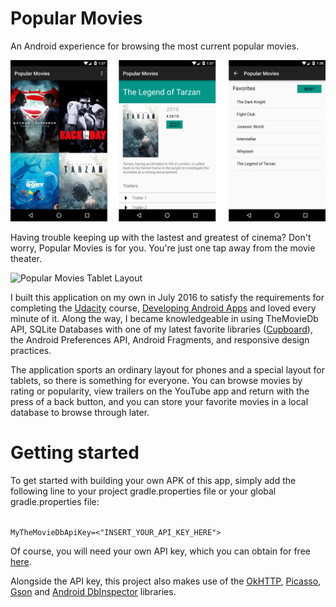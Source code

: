 # Popular Movies
An Android experience for browsing the most current popular movies.

![Popular Movies](Popular_Movies.png?raw=true)

Having trouble keeping up with the lastest and greatest of cinema? Don't worry, Popular Movies is for you. You're just one tap away from
the movie theater. 

![Popular Movies Tablet Layout](Popular_Movies_Tablet.png?raw=true)

I built this application on my own in July 2016 to satisfy the requirements for completing the [Udacity](https://www.udacity.com/) course, 
[Developing Android Apps](https://www.udacity.com/course/developing-android-apps--ud853) and loved every minute of it. Along the way,
I became knowledgeable in using TheMovieDb API, SQLite Databases with one of my latest favorite libraries ([Cupboard](https://bitbucket.org/littlerobots/cupboard)),
the Android Preferences API, Android Fragments, and responsive design practices.

The application sports an ordinary layout for phones and a special layout for tablets, so there is something for everyone. You can 
browse movies by rating or popularity, view trailers on the YouTube app and return with the press of a back button, and you can store your favorite
movies in a local database to browse through later. 

# Getting started

To get started with building your own APK of this app, simply add the following line to your project
gradle.properties file or your global gradle.properties file: 

<code> 
MyTheMovieDbApiKey=<"INSERT_YOUR_API_KEY_HERE">
</code>

Of course, you will need your own API key, which you can obtain for free [here](https://www.themoviedb.org/documentation/api?language=en).

Alongside the API key, this project also makes use of the [OkHTTP](https://github.com/square/okhttp), [Picasso](https://github.com/square/picasso), [Gson](https://github.com/google/gson) and [Android DbInspector](https://github.com/infinum/android_dbinspector) libraries.




